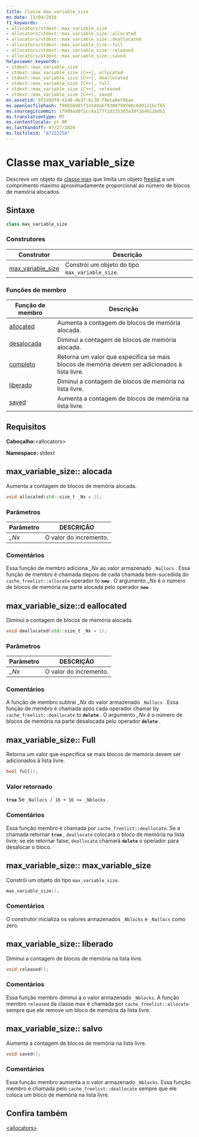 ```yaml
---
title: Classe max_variable_size
ms.date: 11/04/2016
f1_keywords:
- allocators/stdext::max_variable_size
- allocators/stdext::max_variable_size::allocated
- allocators/stdext::max_variable_size::deallocated
- allocators/stdext::max_variable_size::full
- allocators/stdext::max_variable_size::released
- allocators/stdext::max_variable_size::saved
helpviewer_keywords:
- stdext::max_variable_size
- stdext::max_variable_size [C++], allocated
- stdext::max_variable_size [C++], deallocated
- stdext::max_variable_size [C++], full
- stdext::max_variable_size [C++], released
- stdext::max_variable_size [C++], saved
ms.assetid: 9f2e9df0-4148-4b37-bc30-f8eca0ef86ae
ms.openlocfilehash: f98b5698ff14349abf9300799f00c6d9121bcf65
ms.sourcegitcommit: 1f009ab0f2cc4a177f2d1353d5a38f164612bdb1
ms.translationtype: MT
ms.contentlocale: pt-BR
ms.lasthandoff: 07/27/2020
ms.locfileid: "87222258"
---
```

# <a name="max_variable_size-class"></a>Classe max_variable_size

Descreve um objeto da [classe max](../standard-library/allocators-header.md) que limita um objeto [freelist](../standard-library/freelist-class.md) a um comprimento máximo aproximadamente proporcional ao número de blocos de memória alocados.

## <a name="syntax"></a>Sintaxe

```cpp
class max_variable_size
```

### <a name="constructors"></a>Construtores

|Construtor|Descrição|
|-|-|
|[max_variable_size](#max_variable_size)|Constrói um objeto do tipo `max_variable_size`.|

### <a name="member-functions"></a>Funções de membro

|Função de membro|Descrição|
|-|-|
|[allocated](#allocated)|Aumenta a contagem de blocos de memória alocada.|
|[desalocada](#deallocated)|Diminui a contagem de blocos de memória alocada.|
|[completo](#full)|Retorna um valor que especifica se mais blocos de memória devem ser adicionados à lista livre.|
|[liberado](#released)|Diminui a contagem de blocos de memória na lista livre.|
|[saved](#saved)|Aumenta a contagem de blocos de memória na lista livre.|

## <a name="requirements"></a>Requisitos

**Cabeçalho:**\<allocators>

**Namespace:** stdext

## <a name="max_variable_sizeallocated"></a><a name="allocated"></a>max_variable_size:: alocada

Aumenta a contagem de blocos de memória alocada.

```cpp
void allocated(std::size_t _Nx = 1);
```

### <a name="parameters"></a>Parâmetros

|Parâmetro|DESCRIÇÃO|
|---------------|-----------------|
|*_Nx*|O valor do incremento.|

### <a name="remarks"></a>Comentários

Essa função de membro adiciona *_Nx* ao valor armazenado `_Nallocs` . Essa função de membro é chamada depois de cada chamada bem-sucedida do `cache_freelist::allocate` operador to **`new`** . O argumento *_Nx* é o número de blocos de memória na parte alocada pelo operador **`new`** .

## <a name="max_variable_sizedeallocated"></a><a name="deallocated"></a>max_variable_size::d eallocated

Diminui a contagem de blocos de memória alocada.

```cpp
void deallocated(std::size_t _Nx = 1);
```

### <a name="parameters"></a>Parâmetros

|Parâmetro|DESCRIÇÃO|
|---------------|-----------------|
|*_Nx*|O valor do incremento.|

### <a name="remarks"></a>Comentários

A função de membro subtrai *_Nx* do valor armazenado `_Nallocs` . Essa função de membro é chamada após cada operador chamar by `cache_freelist::deallocate` to **`delete`** . O argumento *_Nx* é o número de blocos de memória na parte desalocada pelo operador **`delete`** .

## <a name="max_variable_sizefull"></a><a name="full"></a>max_variable_size:: Full

Retorna um valor que especifica se mais blocos de memória devem ser adicionados à lista livre.

```cpp
bool full();
```

### <a name="return-value"></a>Valor retornado

**`true`** Se `_Nallocs / 16 + 16 <= _Nblocks` .

### <a name="remarks"></a>Comentários

Essa função membro é chamada por `cache_freelist::deallocate`. Se a chamada retornar **`true`** , `deallocate` colocará o bloco de memória na lista livre; se ele retornar false, `deallocate` chamará **`delete`** o operador para desalocar o bloco.

## <a name="max_variable_sizemax_variable_size"></a><a name="max_variable_size"></a>max_variable_size:: max_variable_size

Constrói um objeto do tipo `max_variable_size`.

```cpp
max_variable_size();
```

### <a name="remarks"></a>Comentários

O construtor inicializa os valores armazenados `_Nblocks` e `_Nallocs` como zero.

## <a name="max_variable_sizereleased"></a><a name="released"></a>max_variable_size:: liberado

Diminui a contagem de blocos de memória na lista livre.

```cpp
void released();
```

### <a name="remarks"></a>Comentários

Essa função membro diminui a o valor armazenado `_Nblocks`. A função membro `released` da classe max é chamada por `cache_freelist::allocate` sempre que ele remove um bloco de memória da lista livre.

## <a name="max_variable_sizesaved"></a><a name="saved"></a>max_variable_size:: salvo

Aumenta a contagem de blocos de memória na lista livre.

```cpp
void saved();
```

### <a name="remarks"></a>Comentários

Essa função membro aumenta a o valor armazenado `_Nblocks`. Essa função membro é chamada pelo `cache_freelist::deallocate` sempre que ele coloca um bloco de memória na lista livre.

## <a name="see-also"></a>Confira também

[\<allocators>](../standard-library/allocators-header.md)
